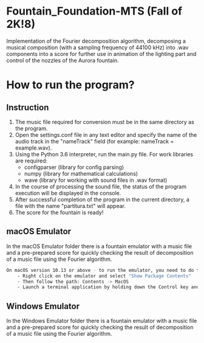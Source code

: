 # Fountain_Foundation-MTS (Fall of 2K!8)
Implementation of the Fourier decomposition algorithm, decomposing a musical composition (with a sampling frequency of 44100 kHz) into .wav components into a score for further use in animation of the lighting part and control of the nozzles of the Aurora fountain.



# How to run the program?

## Instruction

1. The music file required for conversion must be in the same directory as the program.
2. Open the settings.conf file in any text editor and specify the name of the audio track in the "nameTrack" field (for example: nameTrack = example.wav).
3. Using the Python 3.6 interpreter, run the main.py file. For work libraries are required:
    - configparser (library for config parsing)
    - numpy (library for mathematical calculations)
    - wave (library for working with sound files in .wav format)
4. In the course of processing the sound file, the status of the program execution will be displayed in the console.
5. After successful completion of the program in the current directory, a file with the name "partitura.txt" will appear.
6. The score for the fountain is ready!


## macOS Emulator

In the macOS Emulator folder there is a fountain emulator with a music file and a pre-prepared score for quickly checking the result of decomposition of a music file using the Fourier algorithm.

```bash
On macOS version 10.13 or above - to run the emulator, you need to do the following steps:
    - Right click on the emulator and select "Show Package Contents"
    - Then follow the path: Contents -> MacOS
    - Launch a terminal application by holding down the Control key and selecting the open menu item and confirm the opening
```

## Windows Emulator

In the Windows Emulator folder there is a fountain emulator with a music file and a pre-prepared score for quickly checking the result of decomposition of a music file using the Fourier algorithm.
